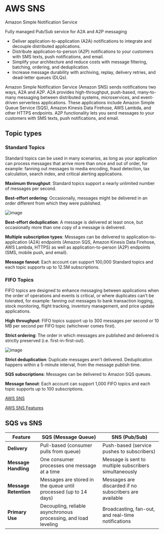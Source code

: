 # AWS SNS

Amazon Simple Notification Service

Fully managed Pub/Sub service for A2A and A2P messaging

- Deliver application-to-application (A2A) notifications to integrate and decouple distributed applications.
- Distribute application-to-person (A2P) notifications to your customers with SMS texts, push notifications, and email.
- Simplify your architecture and reduce costs with message filtering, batching, ordering, and deduplication.
- Increase message durability with archiving, replay, delivery retries, and dead-letter queues (DLQs).

Amazon Simple Notification Service (Amazon SNS) sends notifications two ways, A2A and A2P. A2A provides high-throughput, push-based, many-to-many messaging between distributed systems, microservices, and event-driven serverless applications. These applications include Amazon Simple Queue Service (SQS), Amazon Kinesis Data Firehose, AWS Lambda, and other HTTPS endpoints. A2P functionality lets you send messages to your customers with SMS texts, push notifications, and email.

## Topic types

### Standard Topics

Standard topics can be used in many scenarios, as long as your application can process messages that arrive more than once and out of order, for example: fanning out messages to media encoding, fraud detection, tax calculation, search index, and critical alerting applications.

**Maximum throughput**: Standard topics support a nearly unlimited number of messages per second.

**Best-effort ordering**: Occasionally, messages might be delivered in an order different from which they were published.

![image](https://d1.awsstatic.com/product-marketing/SNS/Img.29963b2823bc048492c7af2757535d500aa2c159.png)

**Best-effort deduplication**: A message is delivered at least once, but occasionally more than one copy of a message is delivered.

**Multiple subscription types**: Messages can be delivered to application-to-application (A2A) endpoints (Amazon SQS, Amazon Kinesis Data Firehose, AWS Lambda, HTTPS) as well as application-to-person (A2P) endpoints (SMS, mobile push, and email).

**Message fanout**: Each account can support 100,000 Standard topics and each topic supports up to 12.5M subscriptions.

### FIFO Topics

FIFO topics are designed to enhance messaging between applications when the order of operations and events is critical, or where duplicates can't be tolerated, for example: fanning out messages to bank transaction logging, stock monitoring, flight tracking, inventory management, and price update applications.

**High throughput**: FIFO topics support up to 300 messages per second or 10 MB per second per FIFO topic (whichever comes first).

**Strict ordering**: The order in which messages are published and delivered is strictly preserved (i.e. first-in-first-out).

![image](https://d1.awsstatic.com/product-marketing/SNS/Img2.8f1c8d366f58845ce03bb2983c16349102cf1524.png)

**Strict deduplication**: Duplicate messages aren't delivered. Deduplication happens within a 5-minute interval, from the message publish time.

**SQS subscriptions**: Messages can be delivered to Amazon SQS queues.

**Message fanout**: Each account can support 1,000 FIFO topics and each topic supports up to 100 subscriptions.

[AWS SNS](https://aws.amazon.com/sns/)

[AWS SNS Features](https://aws.amazon.com/sns/features/)

## SQS vs SNS

| Feature               | SQS (Message Queue)                                              | SNS (Pub/Sub)                                          |
| --------------------- | ---------------------------------------------------------------- | ------------------------------------------------------ |
| **Delivery**          | Pull-based (consumer pulls from queue)                           | Push-based (service pushes to subscribers)             |
| **Message Handling**  | One consumer processes one message at a time                     | Message is sent to multiple subscribers simultaneously |
| **Message Retention** | Messages are stored in the queue until processed (up to 14 days) | Messages are discarded if no subscribers are available |
| **Primary Use**       | Decoupling, reliable asynchronous processing, and load leveling  | Broadcasting, fan-out, and real-time notifications     |
